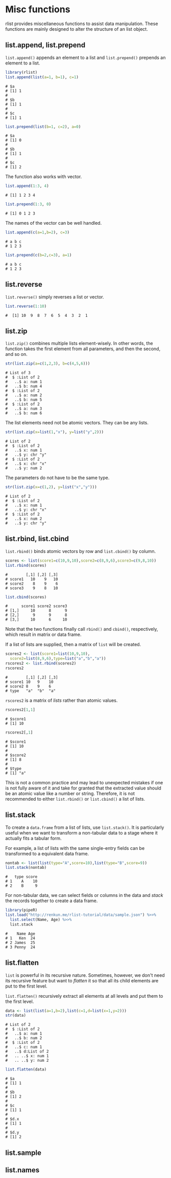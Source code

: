 

# Misc functions

rlist provides miscellaneous functions to assist data manipulation. These functions are mainly designed to alter the structure of an list object.

## list.append, list.prepend

`list.append()` appends an element to a list and `list.prepend()` prepends an element to a list.


```r
library(rlist)
list.append(list(a=1, b=1), c=1)
```

```
# $a
# [1] 1
# 
# $b
# [1] 1
# 
# $c
# [1] 1
```

```r
list.prepend(list(b=1, c=2), a=0)
```

```
# $a
# [1] 0
# 
# $b
# [1] 1
# 
# $c
# [1] 2
```

The function also works with vector.


```r
list.append(1:3, 4)
```

```
# [1] 1 2 3 4
```

```r
list.prepend(1:3, 0)
```

```
# [1] 0 1 2 3
```

The names of the vector can be well handled.


```r
list.append(c(a=1,b=2), c=3)
```

```
# a b c 
# 1 2 3
```

```r
list.prepend(c(b=2,c=3), a=1)
```

```
# a b c 
# 1 2 3
```

## list.reverse

`list.reverse()` simply reverses a list or vector.


```r
list.reverse(1:10)
```

```
#  [1] 10  9  8  7  6  5  4  3  2  1
```

## list.zip

`list.zip()` combines multiple lists element-wisely. In other words, the function takes the first element from all parameters, and then the second, and so on.


```r
str(list.zip(a=c(1,2,3), b=c(4,5,6)))
```

```
# List of 3
#  $ :List of 2
#   ..$ a: num 1
#   ..$ b: num 4
#  $ :List of 2
#   ..$ a: num 2
#   ..$ b: num 5
#  $ :List of 2
#   ..$ a: num 3
#   ..$ b: num 6
```

The list elements need not be atomic vectors. They can be any lists.


```r
str(list.zip(x=list(1,"x"), y=list("y",2)))
```

```
# List of 2
#  $ :List of 2
#   ..$ x: num 1
#   ..$ y: chr "y"
#  $ :List of 2
#   ..$ x: chr "x"
#   ..$ y: num 2
```

The parameters do not have to be the same type.


```r
str(list.zip(x=c(1,2), y=list("x","y")))
```

```
# List of 2
#  $ :List of 2
#   ..$ x: num 1
#   ..$ y: chr "x"
#  $ :List of 2
#   ..$ x: num 2
#   ..$ y: chr "y"
```

## list.rbind, list.cbind

`list.rbind()` binds atomic vectors by row and `list.cbind()` by column.


```r
scores <- list(score1=c(10,9,10),score2=c(8,9,6),score3=c(9,8,10))
list.rbind(scores)
```

```
#        [,1] [,2] [,3]
# score1   10    9   10
# score2    8    9    6
# score3    9    8   10
```

```r
list.cbind(scores)
```

```
#      score1 score2 score3
# [1,]     10      8      9
# [2,]      9      9      8
# [3,]     10      6     10
```

Note that the two functions finally call `rbind()` and `cbind()`, respectively, which result in matrix or data frame.

If a list of lists are supplied, then a matrix of `list` will be created.


```r
scores2 <- list(score1=list(10,9,10),
  score2=list(8,9,6),type=list("a","b","a"))
rscores2 <- list.rbind(scores2)
rscores2
```

```
#        [,1] [,2] [,3]
# score1 10   9    10  
# score2 8    9    6   
# type   "a"  "b"  "a"
```

`rscores2` is a matrix of *lists* rather than atomic values.


```r
rscores2[1,1]
```

```
# $score1
# [1] 10
```

```r
rscores2[,1]
```

```
# $score1
# [1] 10
# 
# $score2
# [1] 8
# 
# $type
# [1] "a"
```

This is not a common practice and may lead to unexpected mistakes if one is not fully aware of it and take for granted that the extracted value should be an atomic value like a number or string. Therefore, it is not recommended to either `list.rbind()` or `list.cbind()` a list of lists.

## list.stack

To create a `data.frame` from a list of lists, use `list.stack()`. It is particularly useful when we want to transform a non-tabular data to a stage where it actually fits a tabular form.

For example, a list of lists with the same single-entry fields can be transformed to a equivalent data frame.


```r
nontab <- list(list(type="A",score=10),list(type="B",score=9))
list.stack(nontab)
```

```
#   type score
# 1    A    10
# 2    B     9
```

For non-tabular data, we can select fields or columns in the data and *stack* the records together to create a data frame.


```r
library(pipeR)
list.load("http://renkun.me/rlist-tutorial/data/sample.json") %>>%
  list.select(Name, Age) %>>%
  list.stack
```

```
#    Name Age
# 1   Ken  24
# 2 James  25
# 3 Penny  24
```

## list.flatten

`list` is powerful in its recursive nature. Sometimes, however, we don't need its recursive feature but want to *flatten* it so that all its child elements are put to the first level. 

`list.flatten()` recursively extract all elements at all levels and put them to the first level.


```r
data <- list(list(a=1,b=2),list(c=1,d=list(x=1,y=2)))
str(data)
```

```
# List of 2
#  $ :List of 2
#   ..$ a: num 1
#   ..$ b: num 2
#  $ :List of 2
#   ..$ c: num 1
#   ..$ d:List of 2
#   .. ..$ x: num 1
#   .. ..$ y: num 2
```

```r
list.flatten(data)
```

```
# $a
# [1] 1
# 
# $b
# [1] 2
# 
# $c
# [1] 1
# 
# $d.x
# [1] 1
# 
# $d.y
# [1] 2
```

## list.sample



## list.names




